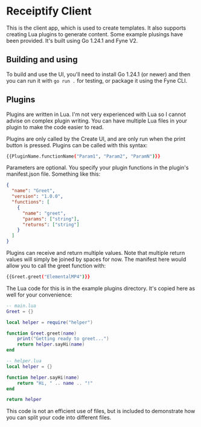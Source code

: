 # Receiptify Client

This is the client app, which is used to create templates. It also supports creating Lua plugins to generate content. Some example plusings have been provided. It's built using Go 1.24.1 and Fyne V2.

## Building and using

To build and use the UI, you'll need to install Go 1.24.1 (or newer) and then you can run it with `go run .` for testing, or package it using the Fyne CLI.

## Plugins

Plugins are written in Lua. I'm not very experienced with Lua so I cannot advise on complex plugin writing. You can have multiple Lua files in your plugin to make the code easier to read.

Plugins are only called by the Create UI, and are only run when the print button is pressed. Plugins can be called with this syntax:

```bash
{{PluginName.functionName("Param1", "Param2", "ParamN")}}
```

Parameters are optional. You specify your plugin functions in the plugin's manifest.json file. Something like this:

```json
{
  "name": "Greet",
  "version": "1.0.0",
  "functions": [
    {
      "name": "greet",
      "params": ["string"],
      "returns": ["string"]
    }
  ]
}

```

Plugins can receive and return multiple values. Note that multiple return values will simply be joined by spaces for now. The manifest here would allow you to call the greet function with:

```bash
{{Greet.greet("ElementalMP4")}}
```

The Lua code for this is in the example plugins directory. It's copied here as well for your convenience:

```lua
-- main.lua
Greet = {}

local helper = require("helper")

function Greet.greet(name)
    print("Getting ready to greet...")
    return helper.sayHi(name)
end
```

```lua
-- helper.lua
local helper = {}

function helper.sayHi(name)
    return "Hi, " .. name .. "!"
end

return helper
```

This code is not an efficient use of files, but is included to demonstrate how you can split your code into different files.